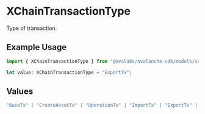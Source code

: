 # XChainTransactionType

Type of transaction.

## Example Usage

```typescript
import { XChainTransactionType } from "@avalabs/avalanche-sdk/models/components";

let value: XChainTransactionType = "ExportTx";
```

## Values

```typescript
"BaseTx" | "CreateAssetTx" | "OperationTx" | "ImportTx" | "ExportTx" | "UNKNOWN"
```
